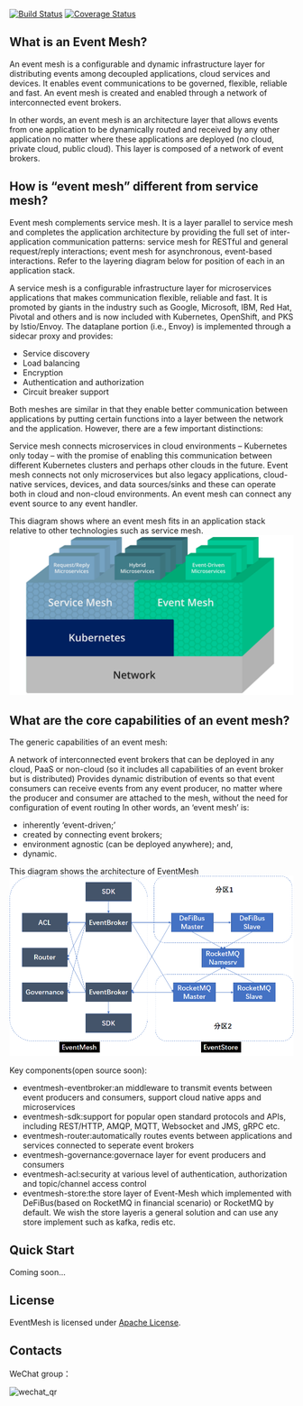 [![Build Status](https://www.travis-ci.org/WeBankFinTech/DeFiBus.svg?branch=master)](https://www.travis-ci.org/WeBankFinTech/EventMesh) [![Coverage Status](https://coveralls.io/repos/github/WeBankFinTech/DeFiBus/badge.svg?branch=master)](https://coveralls.io/github/WeBankFinTech/EventMesh?branch=master)

## What is an Event Mesh?
An event mesh is a configurable and dynamic infrastructure layer for distributing events among decoupled applications, cloud services and devices. It enables event communications to be governed, flexible, reliable and fast. An event mesh is created and enabled through a network of interconnected event brokers.

In other words, an event mesh is an architecture layer that allows events from one application to be dynamically routed and received by any other application no matter where these applications are deployed (no cloud, private cloud, public cloud). This layer is composed of a network of event brokers.

## How is “event mesh” different from service mesh?
Event mesh complements service mesh. It is a layer parallel to service mesh and completes the application architecture by providing the full set of inter-application communication patterns: service mesh for RESTful and general request/reply interactions; event mesh for asynchronous, event-based interactions. Refer to the layering diagram below for position of each in an application stack.

A service mesh is a configurable infrastructure layer for microservices applications that makes communication flexible, reliable and fast. It is promoted by giants in the industry such as Google, Microsoft, IBM, Red Hat, Pivotal and others and is now included with Kubernetes, OpenShift, and PKS by Istio/Envoy. The dataplane portion (i.e., Envoy) is implemented through a sidecar proxy and provides:

* Service discovery
* Load balancing
* Encryption
* Authentication and authorization
* Circuit breaker support

Both meshes are similar in that they enable better communication between applications by putting certain functions into a layer between the network and the application. However, there are a few important distinctions:

Service mesh connects microservices in cloud environments – Kubernetes only today – with the promise of enabling this communication between different Kubernetes clusters and perhaps other clouds in the future.
Event mesh connects not only microservices but also legacy applications, cloud-native services, devices, and data sources/sinks and these can operate both in cloud and non-cloud environments. An event mesh can connect any event source to any event handler.

This diagram shows where an event mesh fits in an application stack relative to other technologies such as service mesh.
![architecture1](./docs/images/D-1_service-mesh-vs-event-mesh-1.png)

## What are the core capabilities of an event mesh?
The generic capabilities of an event mesh:

A network of interconnected event brokers that can be deployed in any cloud, PaaS or non-cloud (so it includes all capabilities of an event broker but is distributed)
Provides dynamic distribution of events so that event consumers can receive events from any event producer, no matter where the producer and consumer are attached to the mesh, without the need for configuration of event routing
In other words, an ‘event mesh’ is:

* inherently ‘event-driven;’
* created by connecting event brokers;
* environment agnostic (can be deployed anywhere); and,
* dynamic.

This diagram shows the architecture of EventMesh
![architecture2](./docs/images/eventmesh.png)

Key components(open source soon):
* eventmesh-eventbroker:an middleware to transmit events between event producers and consumers, support cloud native apps and microservices
* eventmesh-sdk:support for popular open standard protocols and APIs, including REST/HTTP, AMQP, MQTT, Websocket and JMS, gRPC etc.
* eventmesh-router:automatically routes events between applications and services connected to seperate event brokers
* eventmesh-governance:governace layer for event producers and consumers
* eventmesh-acl:security at various level of authentication, authorization and topic/channel access control
* eventmesh-store:the store layer of Event-Mesh which implemented with DeFiBus(based on RocketMQ in financial scenario) or RocketMQ by default. We wish the store layeris a general solution and can use any store implement such as kafka, redis etc.

## Quick Start
Coming soon...

## License
EventMesh is licensed under [Apache License](https://github.com/WeBankFinTech/DeFiBus/blob/master/LICENSE).

## Contacts
WeChat group：

![wechat_qr](./docs/images/wechat_helper.png)


